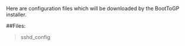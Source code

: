 Here are configuration files which will be downloaded by the BootToGP installer.

##Files:
> sshd_config

